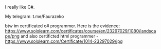 I really like C#.

My telegram: t.me/Faurazeko

btw im certificated c# programmer. Here is the evidence: https://www.sololearn.com/certificates/course/en/23297029/1080/landscape/png
and also certificted html programmer - https://www.sololearn.com/Certificate/1014-23297029/jpg

